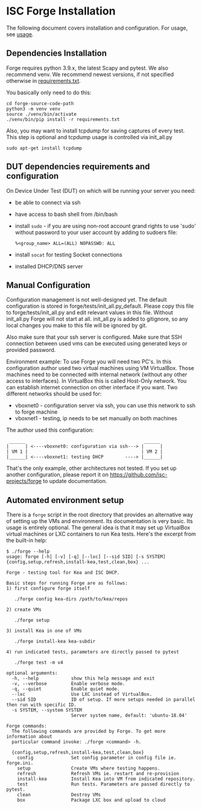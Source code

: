 ISC Forge Installation
======================

The following document covers installation and configuration. For usage, see [usage](usage.md).

Dependencies Installation
-------------------------

Forge requires python 3.9.x, the latest Scapy and pytest. We also recommend venv.
We recommend newest versions, if not specified otherwise in [requirements.txt](../requirements.txt).

You basically only need to do this:

```shell
cd forge-source-code-path
python3 -m venv venv
source ./venv/bin/activate
./venv/bin/pip install -r requirements.txt
```

Also, you may want to install tcpdump for saving captures of every test.
This step is optional and tcpdump usage is controlled via init_all.py

```shell
sudo apt-get install tcpdump
```

DUT dependencies requirements and configuration
-----------------------------------------------

On Device Under Test (DUT) on which will be running your server you need:

* be able to connect via ssh
* have access to bash shell from /bin/bash
* install `sudo` - if you are using non-root account grand rights to use 'sudo'
  without password to your user account by adding to sudoers file:

    `%<group_name> ALL=(ALL) NOPASSWD: ALL`
* install `socat` for testing Socket connections
* installed DHCP/DNS server

Manual Configuration
--------------------

Configuration management is not well-designed yet. The default configuration
is stored in forge/tests/init_all.py_default. Please copy this file
to forge/tests/init_all.py and edit relevant values in this file.
Without init_all.py Forge will not start at all. init_all.py is added
to gitignore, so any local changes you make to this file will be ignored by git.

Also make sure that your ssh server is configured. Make sure that SSH connection between
used vms can be executed using generated keys or provided password.

Environment example:
To use Forge you will need two PC's. In this configuration author used two virtual
machines using VM VirtualBox. Those machines need to be connected with internal network
(without any other access to interfaces). In VirtualBox this is called Host-Only network.
You can establish internet connection on other interface if you want. Two different networks
should be used for:

* vboxnet0 - configuration server via ssh, you can use this network to ssh to forge machine
* vboxnet1 - testing, ip needs to be set manually on both machines

The author used this configuration:

```
 ______                                            ______
|      | <----vboxnet0: configuration via ssh---> |      |
| VM 1 |                                          | VM 2 |
|______| <----vboxnet1: testing DHCP        ----> |______|
```

That's the only example, other architectures not tested. If you set up another configuration,
please report it on <https://github.com/isc-projects/forge> to update documentation.

Automated environment setup
---------------------------

There is a `forge` script in the root directory that provides an alternative way of setting up the
VMs and environment. Its documentation is very basic. Its usage is entirely optional. The general idea
is that it may set up VirtualBox virtual machines or LXC containers to run Kea tests. Here's the
excerpt from the built-in help:

```shell
$ ./forge --help
usage: forge [-h] [-v] [-q] [--lxc] [--sid SID] [-s SYSTEM] {config,setup,refresh,install-kea,test,clean,box} ...

Forge - testing tool for Kea and ISC DHCP.

Basic steps for running Forge are as follows:
1) first configure forge itself

   ./forge config kea-dirs /path/to/kea/repos

2) create VMs

   ./forge setup

3) install Kea in one of VMs

   ./forge install-kea kea-subdir

4) run indicated tests, parameters are directly passed to pytest

   ./forge test -m v4

optional arguments:
  -h, --help            show this help message and exit
  -v, --verbose         Enable verbose mode.
  -q, --quiet           Enable quiet mode.
  --lxc                 Use LXC instead of VirtualBox.
  --sid SID             ID of setup. If more setups needed in parallel then run with specific ID.
  -s SYSTEM, --system SYSTEM
                        Server system name, default: 'ubuntu-18.04'

Forge commands:
  The following commands are provided by Forge. To get more information about
  particular command invoke: ./forge <command> -h.

  {config,setup,refresh,install-kea,test,clean,box}
    config              Set config parameter in config file ie. forge.ini.
    setup               Create VMs where testing happens.
    refresh             Refresh VMs ie. restart and re-provision
    install-kea         Install Kea into VM from indicated repository.
    test                Run tests. Parameters are passed directly to pytest.
    clean               Destroy VMs
    box                 Package LXC box and upload to cloud
```
